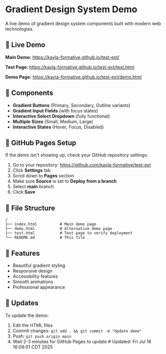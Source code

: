 # Gradient Design System Demo

A live demo of gradient design system components built with modern web technologies.

## 🚀 Live Demo

**Main Demo:** https://kayla-formative.github.io/test-ext/

**Test Page:** https://kayla-formative.github.io/test-ext/test.html

**Demo Page:** https://kayla-formative.github.io/test-ext/demo.html

## 🎨 Components

- **Gradient Buttons** (Primary, Secondary, Outline variants)
- **Gradient Input Fields** (with focus states)
- **Interactive Select Dropdown** (fully functional)
- **Multiple Sizes** (Small, Medium, Large)
- **Interactive States** (Hover, Focus, Disabled)

## 🔧 GitHub Pages Setup

If the demo isn't showing up, check your GitHub repository settings:

1. Go to your repository: https://github.com/kayla-formative/test-ext
2. Click **Settings** tab
3. Scroll down to **Pages** section
4. Make sure **Source** is set to **Deploy from a branch**
5. Select **main** branch
6. Click **Save**

## 📁 File Structure

```
/
├── index.html          # Main demo page
├── demo.html           # Alternative demo page
├── test.html           # Test page to verify deployment
└── README.md           # This file
```

## 🎯 Features

- Beautiful gradient styling
- Responsive design
- Accessibility features
- Smooth animations
- Professional appearance

## 🔄 Updates

To update the demo:
1. Edit the HTML files
2. Commit changes: `git add . && git commit -m "Update demo"`
3. Push: `git push origin main`
4. Wait 2-3 minutes for GitHub Pages to update # Updated: Fri Jul 18 16:09:01 CDT 2025
